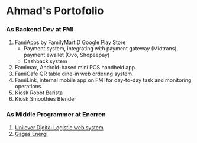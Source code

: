 # Ahmad's Portofolio

### As Backend Dev at FMI
1. FamiApps by FamilyMartID [Google Play Store](https://play.google.com/store/apps/details?id=com.familymartindonesia.fmi_app&hl=id)
    - Payment system, integrating with payment gateway (Midtrans), payment ewallet (Ovo, Shopeepay)
    - Cashback system
2. Famimax, Android-based mini POS handheld app.
3. FamiCafe QR table dine-in web ordering system.
4. FamiLink, internal mobile app on FMI for day-to-day task and monitoring operations.
5. Kiosk Robot Barista
6. Kiosk Smoothies Blender


### As Middle Programmer at Enerren
1. [Unilever Digital Logistic web system](/enerren/digilog/README.md)
2. [Gagas Energi](/enerren/gagas/README.md)
